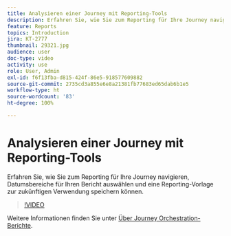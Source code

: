 ```yaml
---
title: Analysieren einer Journey mit Reporting-Tools
description: Erfahren Sie, wie Sie zum Reporting für Ihre Journey navigieren, Datumsbereiche für Ihren Bericht auswählen und eine Reporting-Vorlage zur zukünftigen Verwendung speichern können.
feature: Reports
topics: Introduction
jira: KT-2777
thumbnail: 29321.jpg
audience: user
doc-type: video
activity: use
role: User, Admin
exl-id: f6f13fba-d815-424f-86e5-918577609882
source-git-commit: 2735cd3a855e6e8a21381fb77683ed65dab6b1e5
workflow-type: ht
source-wordcount: '83'
ht-degree: 100%

---
```


# Analysieren einer Journey mit Reporting-Tools

Erfahren Sie, wie Sie zum Reporting für Ihre Journey navigieren, Datumsbereiche für Ihren Bericht auswählen und eine Reporting-Vorlage zur zukünftigen Verwendung speichern können.

>[!VIDEO](https://video.tv.adobe.com/v/29321?quality=12&learn=on)

Weitere Informationen finden Sie unter [Über Journey Orchestration-Berichte](https://experienceleague.adobe.com/docs/journeys/using/journey-reports/about-journey-reports.html?lang=de).
